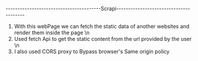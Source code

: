 ----------------------------------------Scrapi---------------------------------------

1. With this webPage  we can fetch the static data of another websites and render them inside the page \n
2. Used fetch Api to get the static content from the url provided by the user \n
3. I also used CORS proxy to Bypass browser's Same origin policy 
